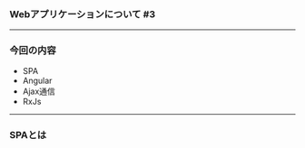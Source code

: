 ### Webアプリケーションについて #3







---

### 今回の内容
- SPA
- Angular
- Ajax通信
- RxJs





---

### SPAとは



